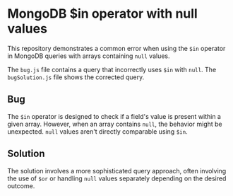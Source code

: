 # MongoDB $in operator with null values

This repository demonstrates a common error when using the `$in` operator in MongoDB queries with arrays containing `null` values.

The `bug.js` file contains a query that incorrectly uses `$in` with `null`. The `bugSolution.js` file shows the corrected query.

## Bug
The `$in` operator is designed to check if a field's value is present within a given array. However, when an array contains `null`, the behavior might be unexpected.  `null` values aren't directly comparable using `$in`. 

## Solution
The solution involves a more sophisticated query approach, often involving the use of `$or` or handling `null` values separately depending on the desired outcome.
